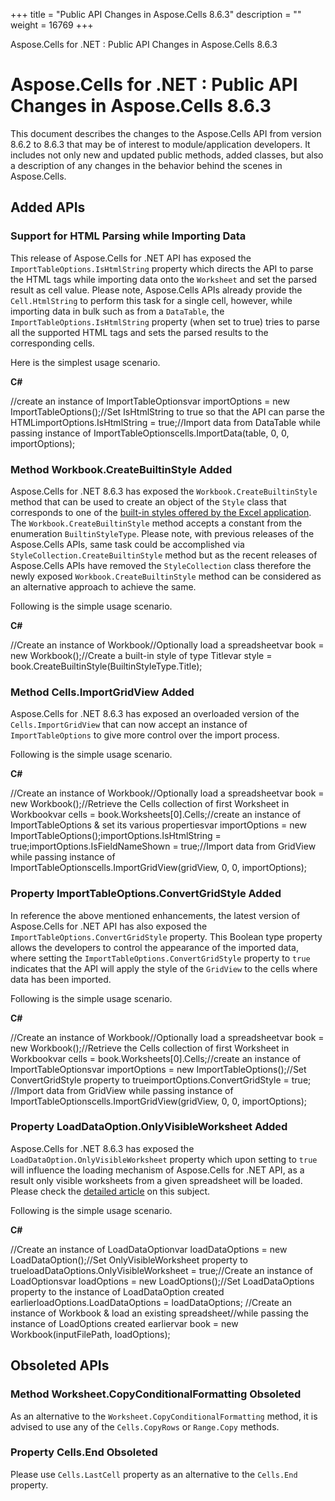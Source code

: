 +++
title = "Public API Changes in Aspose.Cells 8.6.3" 
description = "" 
weight = 16769 
+++

Aspose.Cells for .NET : Public API Changes in Aspose.Cells 8.6.3  

# Aspose.Cells for .NET : Public API Changes in Aspose.Cells 8.6.3


This document describes the changes to the Aspose.Cells API from version 8.6.2 to 8.6.3 that may be of interest to module/application developers. It includes not only new and updated public methods, added classes, but also a description of any changes in the behavior behind the scenes in Aspose.Cells.

## Added APIs

### Support for HTML Parsing while Importing Data

This release of Aspose.Cells for .NET API has exposed the `ImportTableOptions.IsHtmlString` property which directs the API to parse the HTML tags while importing data onto the `Worksheet` and set the parsed result as cell value. Please note, Aspose.Cells APIs already provide the `Cell.HtmlString` to perform this task for a single cell, however, while importing data in bulk such as from a `DataTable`, the `ImportTableOptions.IsHtmlString` property (when set to true) tries to parse all the supported HTML tags and sets the parsed results to the corresponding cells.

Here is the simplest usage scenario.

**C#**

//create an instance of ImportTableOptionsvar importOptions = new ImportTableOptions();//Set IsHtmlString to true so that the API can parse the HTMLimportOptions.IsHtmlString = true;//Import data from DataTable while passing instance of ImportTableOptionscells.ImportData(table, 0, 0, importOptions);

### Method Workbook.CreateBuiltinStyle Added

Aspose.Cells for .NET 8.6.3 has exposed the `Workbook.CreateBuiltinStyle` method that can be used to create an object of the `Style` class that corresponds to one of the [built-in styles offered by the Excel application](http://www.aspose.com/docs/display/cellsnet/Using+Built-in+Styles). The `Workbook.CreateBuiltinStyle` method accepts a constant from the enumeration `BuiltinStyleType`. Please note, with previous releases of the Aspose.Cells APIs, same task could be accomplished via `StyleCollection.CreateBuiltinStyle` method but as the recent releases of Aspose.Cells APIs have removed the `StyleCollection` class therefore the newly exposed `Workbook.CreateBuiltinStyle` method can be considered as an alternative approach to achieve the same.

Following is the simple usage scenario.

**C#**

//Create an instance of Workbook//Optionally load a spreadsheetvar book = new Workbook();//Create a built-in style of type Titlevar style = book.CreateBuiltinStyle(BuiltinStyleType.Title);

### Method Cells.ImportGridView Added

Aspose.Cells for .NET 8.6.3 has exposed an overloaded version of the `Cells.ImportGridView` that can now accept an instance of `ImportTableOptions` to give more control over the import process.

Following is the simple usage scenario.

**C#**

//Create an instance of Workbook//Optionally load a spreadsheetvar book = new Workbook();//Retrieve the Cells collection of first Worksheet in Workbookvar cells = book.Worksheets\[0\].Cells;//create an instance of ImportTableOptions & set its various propertiesvar importOptions = new ImportTableOptions();importOptions.IsHtmlString = true;importOptions.IsFieldNameShown = true;//Import data from GridView while passing instance of ImportTableOptionscells.ImportGridView(gridView, 0, 0, importOptions);

### Property ImportTableOptions.ConvertGridStyle Added

In reference the above mentioned enhancements, the latest version of Aspose.Cells for .NET API has also exposed the `ImportTableOptions.ConvertGridStyle` property. This Boolean type property allows the developers to control the appearance of the imported data, where setting the `ImportTableOptions.ConvertGridStyle` property to `true` indicates that the API will apply the style of the `GridView` to the cells where data has been imported.

Following is the simple usage scenario.

**C#**

//Create an instance of Workbook//Optionally load a spreadsheetvar book = new Workbook();//Retrieve the Cells collection of first Worksheet in Workbookvar cells = book.Worksheets\[0\].Cells;//create an instance of ImportTableOptionsvar importOptions = new ImportTableOptions();//Set ConvertGridStyle property to trueimportOptions.ConvertGridStyle = true;      //Import data from GridView while passing instance of ImportTableOptionscells.ImportGridView(gridView, 0, 0, importOptions);

### Property LoadDataOption.OnlyVisibleWorksheet Added

Aspose.Cells for .NET 8.6.3 has exposed the `LoadDataOption.OnlyVisibleWorksheet` property which upon setting to `true` will influence the loading mechanism of Aspose.Cells for .NET API, as a result only visible worksheets from a given spreadsheet will be loaded. Please check the [detailed article](http://www.aspose.com/docs/display/cellsnet/Load+Visible+Sheets+Only) on this subject.

Following is the simple usage scenario.

**C#**

//Create an instance of LoadDataOptionvar loadDataOptions = new LoadDataOption();//Set OnlyVisibleWorksheet property to trueloadDataOptions.OnlyVisibleWorksheet = true;//Create an instance of LoadOptionsvar loadOptions = new LoadOptions();//Set LoadDataOptions property to the instance of LoadDataOption created earlierloadOptions.LoadDataOptions = loadDataOptions;            //Create an instance of Workbook & load an existing spreadsheet//while passing the instance of LoadOptions created earliervar book = new Workbook(inputFilePath, loadOptions);

## Obsoleted APIs

### Method Worksheet.CopyConditionalFormatting Obsoleted

As an alternative to the `Worksheet.CopyConditionalFormatting` method, it is advised to use any of the `Cells.CopyRows` or `Range.Copy` methods.

### Property Cells.End Obsoleted

Please use `Cells.LastCell` property as an alternative to the `Cells.End` property.

